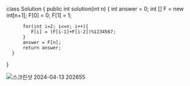 
  class Solution {
      public int solution(int n) {
          int answer = 0;
          int [] F = new int[n+1];
          F[0] = 0;
          F[1] = 1;
      
          for(int i=2; i<=n; i++){
             F[i] = (F[i-1]+F[i-2])%1234567;
          }
          answer = F[n];
          return answer;
      }
  }
  
  ![스크린샷 2024-04-13 202655](https://github.com/Ajaewoo/codingTest/assets/95599247/655a2c7a-23ed-46b3-a76c-d00a3f24895d)
